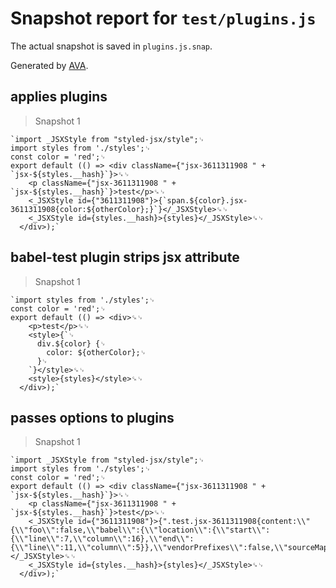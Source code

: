 # Snapshot report for `test/plugins.js`

The actual snapshot is saved in `plugins.js.snap`.

Generated by [AVA](https://ava.li).

## applies plugins

> Snapshot 1

    `import _JSXStyle from "styled-jsx/style";␊
    import styles from './styles';␊
    const color = 'red';␊
    export default (() => <div className={"jsx-3611311908 " + `jsx-${styles.__hash}`}>␍␊
        <p className={"jsx-3611311908 " + `jsx-${styles.__hash}`}>test</p>␍␊
        <_JSXStyle id={"3611311908"}>{`span.${color}.jsx-3611311908{color:${otherColor};}`}</_JSXStyle>␍␊
        <_JSXStyle id={styles.__hash}>{styles}</_JSXStyle>␍␊
      </div>);`

## babel-test plugin strips jsx attribute

> Snapshot 1

    `import styles from './styles';␊
    const color = 'red';␊
    export default (() => <div>␍␊
        <p>test</p>␍␊
        <style>{`␊
          div.${color} {␊
            color: ${otherColor};␊
          }␊
        `}</style>␍␊
        <style>{styles}</style>␍␊
      </div>);`

## passes options to plugins

> Snapshot 1

    `import _JSXStyle from "styled-jsx/style";␊
    import styles from './styles';␊
    const color = 'red';␊
    export default (() => <div className={"jsx-3611311908 " + `jsx-${styles.__hash}`}>␍␊
        <p className={"jsx-3611311908 " + `jsx-${styles.__hash}`}>test</p>␍␊
        <_JSXStyle id={"3611311908"}>{".test.jsx-3611311908{content:\\"{\\"foo\\":false,\\"babel\\":{\\"location\\":{\\"start\\":{\\"line\\":7,\\"column\\":16},\\"end\\":{\\"line\\":11,\\"column\\":5}},\\"vendorPrefixes\\":false,\\"sourceMaps\\":false,\\"isGlobal\\":false}}\\";}"}</_JSXStyle>␍␊
        <_JSXStyle id={styles.__hash}>{styles}</_JSXStyle>␍␊
      </div>);`
